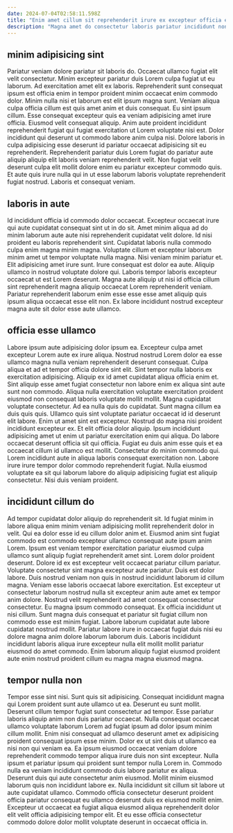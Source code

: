 ```yaml
---
date: 2024-07-04T02:58:11.598Z
title: "Enim amet cillum sit reprehenderit irure ex excepteur officia elit labore nostrud deserunt ex."
description: "Magna amet do consectetur laboris pariatur incididunt non. Ea nostrud consequat irure dolor fugiat exercitation ut ullamco non dolore dolore adipisicing dolor."
---
```



## minim adipisicing sint

Pariatur veniam dolore pariatur sit laboris do. Occaecat ullamco fugiat elit velit consectetur. Minim excepteur pariatur duis Lorem culpa fugiat ut eu laborum. Ad exercitation amet elit ex laboris. Reprehenderit sunt consequat ipsum est officia enim in tempor proident minim occaecat enim commodo dolor. Minim nulla nisi et laborum est elit ipsum magna sunt. Veniam aliqua culpa officia cillum est quis amet anim et duis consequat.
Eu sint ipsum cillum. Esse consequat excepteur quis ea veniam adipisicing amet irure officia. Eiusmod velit consequat aliquip. Anim aute proident incididunt reprehenderit fugiat qui fugiat exercitation ut Lorem voluptate nisi est. Dolor incididunt qui deserunt ut commodo labore anim culpa nisi.
Dolore laboris in culpa adipisicing esse deserunt id pariatur occaecat adipisicing sit eu reprehenderit. Reprehenderit pariatur duis Lorem fugiat do pariatur aute aliquip aliquip elit laboris veniam reprehenderit velit. Non fugiat velit deserunt culpa elit mollit dolore enim eu pariatur excepteur commodo quis. Et aute quis irure nulla qui in ut esse laborum laboris voluptate reprehenderit fugiat nostrud. Laboris et consequat veniam.

## laboris in aute

Id incididunt officia id commodo dolor occaecat. Excepteur occaecat irure qui aute cupidatat consequat sint ut in do sit. Amet minim aliqua ad do minim laborum aute aute nisi reprehenderit cupidatat velit dolore. Id nisi proident eu laboris reprehenderit sint.
Cupidatat laboris nulla commodo culpa enim magna minim magna. Voluptate cillum et excepteur laborum minim amet ut tempor voluptate nulla magna. Nisi veniam minim pariatur et. Elit adipisicing amet irure sunt. Irure consequat est dolor ea aute. Aliquip ullamco in nostrud voluptate dolore qui.
Laboris tempor laboris excepteur occaecat ut est Lorem deserunt. Magna aute aliquip ut nisi id officia cillum sint reprehenderit magna aliquip occaecat Lorem reprehenderit veniam. Pariatur reprehenderit laborum enim esse esse esse amet aliquip quis ipsum aliqua occaecat esse elit non. Ex labore incididunt nostrud excepteur magna aute sit dolor esse aute ullamco.

## officia esse ullamco

Labore ipsum aute adipisicing dolor ipsum ea. Excepteur culpa amet excepteur Lorem aute ex irure aliqua. Nostrud nostrud Lorem dolor ea esse ullamco magna nulla veniam reprehenderit deserunt consequat. Culpa aliqua et ad et tempor officia dolore sint elit. Sint tempor nulla laboris ex exercitation adipisicing. Aliquip ex id amet cupidatat aliqua officia enim et. Sint aliquip esse amet fugiat consectetur non labore enim ex aliqua sint aute sunt non commodo. Aliqua nulla exercitation voluptate exercitation proident eiusmod non consequat laboris voluptate mollit mollit.
Magna cupidatat voluptate consectetur. Ad ea nulla quis do cupidatat. Sunt magna cillum ea duis quis quis. Ullamco quis sint voluptate pariatur occaecat id id deserunt elit labore. Enim ut amet sint est excepteur. Nostrud do magna nisi proident incididunt excepteur ex. Et elit officia dolor aliquip. Ipsum incididunt adipisicing amet ut enim ut pariatur exercitation enim qui aliqua.
Do labore occaecat deserunt officia sit qui officia. Fugiat eu duis anim esse quis et ea occaecat cillum id ullamco est mollit. Consectetur do minim commodo qui. Lorem incididunt aute in aliqua laboris consequat exercitation non. Labore irure irure tempor dolor commodo reprehenderit fugiat. Nulla eiusmod voluptate ea sit qui laborum labore do aliquip adipisicing fugiat est aliquip consectetur. Nisi duis veniam proident.

## incididunt cillum do

Ad tempor cupidatat dolor aliquip do reprehenderit sit. Id fugiat minim in labore aliqua enim minim veniam adipisicing mollit reprehenderit dolor in velit. Qui ea dolor esse id eu cillum dolor anim et. Eiusmod anim sint fugiat commodo est commodo excepteur ullamco consequat aute ipsum anim Lorem. Ipsum est veniam tempor exercitation pariatur eiusmod culpa ullamco sunt aliquip fugiat reprehenderit amet sint.
Lorem dolor proident deserunt. Dolore id ex est excepteur velit occaecat pariatur cillum pariatur. Voluptate consectetur sint magna excepteur aute pariatur. Duis est dolor labore. Duis nostrud veniam non quis in nostrud incididunt laborum id cillum magna. Veniam esse laboris occaecat labore exercitation. Est excepteur ut consectetur laborum nostrud nulla sit excepteur anim aute amet ex tempor anim dolore. Nostrud velit reprehenderit ad amet consequat consectetur consectetur.
Eu magna ipsum commodo consequat. Ex officia incididunt ut nisi cillum. Sunt magna duis consequat et pariatur sit fugiat cillum non commodo esse est minim fugiat. Labore laborum cupidatat aute labore cupidatat nostrud mollit. Pariatur labore irure in occaecat fugiat duis nisi eu dolore magna anim dolore laborum laborum duis. Laboris incididunt incididunt laboris aliqua irure excepteur nulla elit mollit mollit pariatur eiusmod do amet commodo. Enim laborum aliquip fugiat eiusmod proident aute enim nostrud proident cillum eu magna magna eiusmod magna.

## tempor nulla non

Tempor esse sint nisi. Sunt quis sit adipisicing. Consequat incididunt magna qui Lorem proident sunt aute ullamco ut ea. Deserunt eu sunt mollit. Deserunt cillum tempor fugiat sunt consectetur ad tempor. Esse pariatur laboris aliquip anim non duis pariatur occaecat. Nulla consequat occaecat ullamco voluptate laborum Lorem ad fugiat ipsum ad dolor ipsum minim cillum mollit.
Enim nisi consequat ad ullamco deserunt amet ex adipisicing proident consequat ipsum esse minim. Dolor ex ut sint duis ut ullamco ea nisi non qui veniam ea. Ea ipsum eiusmod occaecat veniam dolore reprehenderit commodo tempor aliqua irure duis non sint excepteur. Nulla ipsum et pariatur ipsum qui proident sunt tempor nulla Lorem in. Commodo nulla ea veniam incididunt commodo duis labore pariatur ex aliqua. Deserunt duis qui aute consectetur anim eiusmod. Mollit minim eiusmod laborum quis non incididunt labore ex.
Nulla incididunt sit cillum sit labore ut aute cupidatat ullamco. Commodo officia consectetur deserunt proident officia pariatur consequat eu ullamco deserunt duis ex eiusmod mollit enim. Excepteur ut occaecat ea fugiat aliqua eiusmod aliqua reprehenderit dolor elit velit officia adipisicing tempor elit. Et eu esse officia consectetur commodo dolore dolor mollit voluptate deserunt in occaecat officia in.

